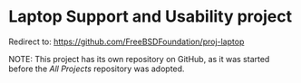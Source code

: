 # Laptop Support and Usability project

Redirect to: https://github.com/FreeBSDFoundation/proj-laptop

NOTE: This project has its own repository on GitHub, as it was started before the *All Projects* repository was adopted.
